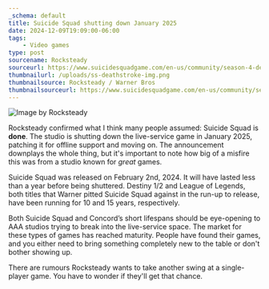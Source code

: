```yaml
---
_schema: default
title: Suicide Squad shutting down January 2025
date: 2024-12-09T19:09:00-06:00
tags:
    - Video games
type: post
sourcename: Rocksteady
sourceurl: https://www.suicidesquadgame.com/en-us/community/season-4-deep-dive
thumbnailurl: /uploads/ss-deathstroke-img.png
thumbnailsource: Rocksteady / Warner Bros
thumbnailsourceurl: https://www.suicidesquadgame.com/en-us/community/season-4-deep-dive
---
```

![](/ss-deathstroke-img.png "Image by Rocksteady")

Rocksteady confirmed what I think many people assumed: Suicide Squad is **done**. The studio is shutting down the live-service game in January 2025, patching it for offline support and moving on. The announcement downplays the whole thing, but it's important to note how big of a misfire this was from a studio known for *great* games.

Suicide Squad was released on February 2nd, 2024. It will have lasted less than a year before being shuttered. Destiny 1/2 and League of Legends, both titles that Warner pitted Suicide Squad against in the run-up to release, have been running for 10 and 15 years, respectively.

Both Suicide Squad and Concord’s short lifespans should be eye-opening to AAA studios trying to break into the live-service space. The market for these types of games has reached maturity. People have found their games, and you either need to bring something completely new to the table or don't bother showing up.

There are rumours Rocksteady wants to take another swing at a single-player game. You have to wonder if they'll get that chance.